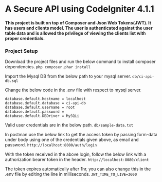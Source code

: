 # A Secure API using CodeIgniter 4.1.1

#### This project is built on top of Composer and Json Web Tokens(JWT). It has users and clients model. The user is authenticated against the user table data and is allowed the privilege of viewing the clients list with proper credentials.

### Project Setup

Download the project files and run the below command to install composer dependencies.
```php composer.phar install```

Import the Mysql DB from the below path to your mysql server.
```db/ci-api-db.sql```

Change the below code in the .env file with respect to mysql server.
```
database.default.hostname = localhost
database.default.database = ci-api-db
database.default.username = root
database.default.password = 
database.default.DBDriver = MySQLi
```

Valid user credentials are in the below path.
```db/sample-data.txt```

In postman use the below link to get the access token by passing form-data under body using one of the credentials given above, as email and password.
```http://localhost:8080/auth/login```

With the token received in the above login, follow the below link with a authorization bearer token in the header.
```http://localhost:8080/client```

The token expires automatically after 1hr, you can also change this in the .env file by editing the line in milliseconds.
``` JWT_TIME_TO_LIVE=3600 ```
